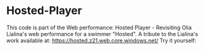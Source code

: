 # Hosted-Player
This code is part of the Web performance: Hosted Player - Revisiting Olia Lialina's web performance for a swimmer "Hosted". A tribute to the Lialina's work available at: https://hosted.z21.web.core.windows.net/  Try it yourself:
